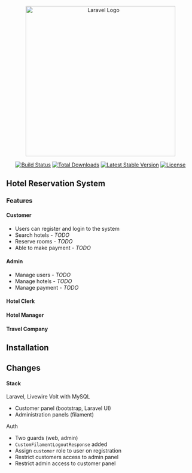 <p align="center"><a href="https://laravel.com" target="_blank"><img src="https://raw.githubusercontent.com/laravel/art/master/logo-lockup/5%20SVG/2%20CMYK/1%20Full%20Color/laravel-logolockup-cmyk-red.svg" width="400" alt="Laravel Logo"></a></p>

<p align="center">
<a href="https://github.com/laravel/framework/actions"><img src="https://github.com/laravel/framework/workflows/tests/badge.svg" alt="Build Status"></a>
<a href="https://packagist.org/packages/laravel/framework"><img src="https://img.shields.io/packagist/dt/laravel/framework" alt="Total Downloads"></a>
<a href="https://packagist.org/packages/laravel/framework"><img src="https://img.shields.io/packagist/v/laravel/framework" alt="Latest Stable Version"></a>
<a href="https://packagist.org/packages/laravel/framework"><img src="https://img.shields.io/packagist/l/laravel/framework" alt="License"></a>
</p>

## Hotel Reservation System

### Features
#### Customer
- Users can register and login to the system
- Search hotels - *TODO*
- Reserve rooms - *TODO*
- Able to make payment - *TODO*

#### Admin
- Manage users - *TODO*
- Manage hotels - *TODO*
- Manage payment - *TODO*

#### Hotel Clerk

#### Hotel Manager

#### Travel Company


## Installation

## Changes
#### Stack
Laravel, Livewire Volt with MySQL
- Customer panel (bootstrap, Laravel UI)
- Administration panels (filament)

Auth
- Two guards (web, admin)
- `CustomFilamentLogoutResponse` added
- Assign `customer` role to user on registration
- Restrict customers access to admin panel
- Restrict admin access to customer panel